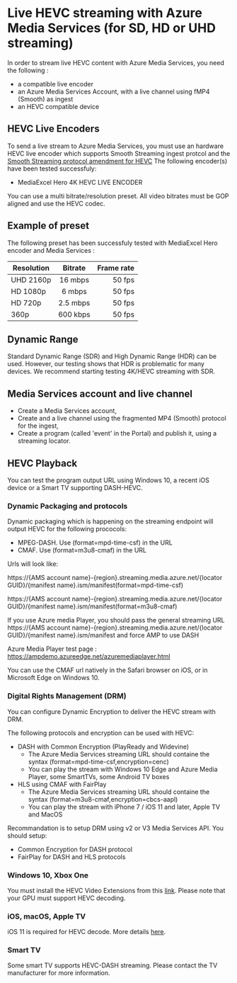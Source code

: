 # Live HEVC streaming with Azure Media Services (for SD, HD or UHD streaming)

In order to stream live HEVC content with Azure Media Services, you need the following :
- a compatible live encoder
- an Azure Media Services Account, with a live channel using fMP4 (Smooth) as ingest
- an HEVC compatible device 

## HEVC Live Encoders
To send a live stream to Azure Media Services, you must use an hardware HEVC live encoder which supports Smooth Streaming ingest protcol and the [Smooth Streaming protocol amendment for HEVC](https://docs.microsoft.com/en-us/azure/media-services/media-services-specifications-ms-sstr-amendment-hevc) 
The following encoder(s) have been tested successfuly:
- MediaExcel Hero 4K HEVC LIVE ENCODER

You can use a multi bitrate/resolution preset. All video bitrates must be GOP aligned and use the HEVC codec.

## Example of preset
The following preset has been successfuly tested with MediaExcel Hero encoder and Media Services :

| Resolution        | Bitrate           | Frame rate  |
| ------------- |:-------------:| -----:|
| UHD 2160p      | 16 mbps | 50 fps |
| HD 1080p      |  6 mbps      |   50 fps |
| HD 720p | 2.5 mbps      |    50 fps |
| 360p | 600 kbps      |    50 fps |

## Dynamic Range
Standard Dynamic Range (SDR) and High Dynamic Range (HDR) can be used. However, our testing shows that HDR is problematic for many devices. We recommend starting testing 4K/HEVC streaming with SDR.

## Media Services account and live channel
- Create a Media Services account,
- Create and a live channel using the fragmented MP4 (Smooth) protocol for the ingest,
- Create a program (called 'event' in the Portal) and publish it, using a streaming locator.

## HEVC Playback
You can test the program output URL using Windows 10, a recent iOS device or a Smart TV supporting DASH-HEVC.

### Dynamic Packaging and protocols
Dynamic packaging which is happening on the streaming endpoint will output HEVC for the following prococols:
- MPEG-DASH. Use (format=mpd-time-csf) in the URL
- CMAF. Use (format=m3u8-cmaf) in the URL

Urls will look like:

https://{AMS account name}-{region}.streaming.media.azure.net/{locator GUID}/{manifest name}.ism/manifest(format=mpd-time-csf)

https://{AMS account name}-{region}.streaming.media.azure.net/{locator GUID}/{manifest name}.ism/manifest(format=m3u8-cmaf)

If you use Azure media Player, you should pass the general streaming URL
https://{AMS account name}-{region}.streaming.media.azure.net/{locator GUID}/{manifest name}.ism/manifest
and force AMP to use DASH

Azure Media Player test page : https://ampdemo.azureedge.net/azuremediaplayer.html

You can use the CMAF url natively in the Safari browser on iOS, or in Microsoft Edge on Windows 10.

### Digital Rights Management (DRM)
You can configure Dynamic Encryption to deliver the HEVC stream with DRM.

The following protocols and encryption can be used with HEVC:
- DASH with Common Encryption (PlayReady and Widevine)
  - The Azure Media Services streaming URL should containe the syntax (format=mpd-time-csf,encryption=cenc)
  - You can play the stream with Windows 10 Edge and Azure Media Player, some SmartTVs, some Android TV boxes
- HLS using CMAF with FairPlay
  - The Azure Media Services streaming URL should containe the syntax (format=m3u8-cmaf,encryption=cbcs-aapl)
  - You can play the stream with iPhone 7 / iOS 11 and later, Apple TV and MacOS

Recommandation is to setup DRM using v2 or V3 Media Services API. You should setup:
- Common Encryption for DASH protocol
- FairPlay for DASH and HLS protocols

### Windows 10, Xbox One
You must install the HEVC Video Extensions from this [link](https://www.microsoft.com/en-us/store/p/hevc-video-extension/9n4wgh0z6vhq). Please note that your GPU must support HEVC decoding.

### iOS,  macOS, Apple TV
iOS 11 is required for HEVC decode. More details [here](http://www.streamingmedia.com/Articles/Editorial/Featured-Articles/Apple-Embraces-HEVC-What-Does-it-Mean-for-Encoding-118735.aspx).

### Smart TV
Some smart TV supports HEVC-DASH streaming. Please contact the TV manufacturer for more information.